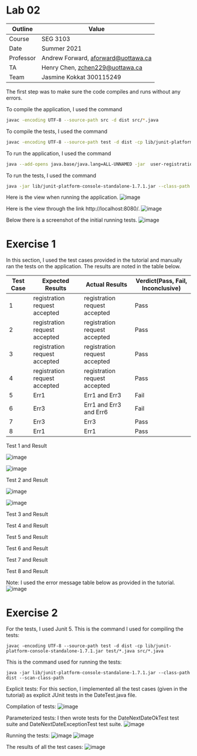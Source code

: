 # Lab 02

| Outline | Value |
| --- | --- |
| Course | SEG 3103 |
| Date | Summer 2021 |
| Professor | Andrew Forward, aforward@uottawa.ca |
| TA | Henry Chen, zchen229@uottawa.ca |
| Team |Jasmine Kokkat 300115249<br>|


The first step was to make sure the code compiles and runs without any errors.

To compile the application, I used the command
```bash
javac -encoding UTF-8 --source-path src -d dist src/*.java
```
To compile the tests, I used the command
```bash
javac -encoding UTF-8 --source-path test -d dist -cp lib/junit-platform-console-standalone-1.7.1.jar test/*.java src/*.java
``` 

To run the application, I used the command
```bash
java --add-opens java.base/java.lang=ALL-UNNAMED -jar  user-registration-app-0.1.0.jar
```
To run the tests, I used the command
```bash
java -jar lib/junit-platform-console-standalone-1.7.1.jar --class-path dist --scan-class-path
```


Here is the view when running the application.
![image](https://user-images.githubusercontent.com/55165117/119868541-2871b800-beed-11eb-9acd-892fc2301910.png)

Here is the view through the link http://localhost:8080/.
![image](https://user-images.githubusercontent.com/55165117/119871175-3117bd80-bef0-11eb-837c-4f2be346dee3.png)

Below there is a screenshot of the initial running tests.
![image](https://user-images.githubusercontent.com/55165117/119871524-82c04800-bef0-11eb-8d37-8685e98266ec.png)

# Exercise 1

In this section, I used the test cases provided in the tutorial and manually ran the tests on the application. The results
are noted in the table below.

Test Case |  Expected Results             | Actual Results                   | Verdict(Pass, Fail, Inconclusive)
----------|-------------------------------|----------------------------------|----------------------------------
1         | registration request accepted | registration request accepted    | Pass
2         | registration request accepted | registration request accepted    | Pass
3         | registration request accepted | registration request accepted    | Pass
4         | registration request accepted | registration request accepted    | Pass
5         | Err1                          | Err1 and Err3                    | Fail
6         | Err3                          | Err1 and Err3  and Err6          | Fail
7         | Err3                          | Err3                             | Pass
8         | Err1                          | Err1                             | Pass

Test 1 and Result


![image](https://user-images.githubusercontent.com/55165117/119879921-bbb0ea80-bef9-11eb-94a4-b288086f4746.png)


![image](https://user-images.githubusercontent.com/55165117/119879951-c4092580-bef9-11eb-83a5-9e71260d8de1.png)

Test 2 and Result

![image](https://user-images.githubusercontent.com/55165117/119880241-0af71b00-befa-11eb-8e93-01b04bfeaaaa.png)


![image](https://user-images.githubusercontent.com/55165117/119880270-12b6bf80-befa-11eb-8ca5-41c0e7318b69.png)


Test 3 and Result


Test 4 and Result


Test 5 and Result


Test 6 and Result



Test 7 and Result


Test 8 and Result




Note: I used the error message table below as provided in the tutorial.
![image](https://user-images.githubusercontent.com/55165117/119874518-b05ac080-bef3-11eb-820c-014c2311ebfe.png)

# Exercise 2

For the tests, I used Junit 5. This is the command I used for compiling the tests:

    javac -encoding UTF-8 --source-path test -d dist -cp lib/junit-platform-console-standalone-1.7.1.jar test/*.java src/*.java

This is the command used for running the tests:

    java -jar lib/junit-platform-console-standalone-1.7.1.jar --class-path dist --scan-class-path           


Explicit tests: 
For this section, I implemented all the test cases (given in the tutorial) as explicit JUnit tests in the DateTest.java file.

Compilation of tests:
![image](https://user-images.githubusercontent.com/55165117/119877348-ec435500-bef6-11eb-8367-b0aeb725206b.png)

Parameterized tests:
I then wrote tests for the DateNextDateOkTest test suite and DateNextDateExceptionTest test suite.
![image](https://user-images.githubusercontent.com/55165117/119878444-1d705500-bef8-11eb-9c2f-673a1c180720.png)


Running the tests:
![image](https://user-images.githubusercontent.com/55165117/119878050-b652a080-bef7-11eb-8370-c6bfd85126db.png)
![image](https://user-images.githubusercontent.com/55165117/119877917-96bb7800-bef7-11eb-93d7-f8095d84347d.png)

The results of all the test cases: 
![image](https://user-images.githubusercontent.com/55165117/119878686-6f18df80-bef8-11eb-9f7b-1d78652c5142.png)

